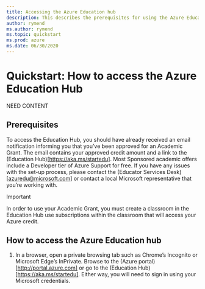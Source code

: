 ```yaml
---
title: Accessing the Azure Education hub
description: This describes the prerequisites for using the Azure Education hub.
author: rymend
ms.author: rymend
ms.topic: quickstart
ms.prod: azure
ms.date: 06/30/2020
---
```


# Quickstart: How to access the Azure Education Hub
NEED CONTENT

## Prerequisites
To access the Education Hub, you should have already received an email notification informing you that you’ve been approved for an Academic Grant. The email contains your approved credit amount and a link to the (Education Hub)[https://aka.ms/startedu]. Most Sponsored academic offers include a Developer tier of Azure Support for free. If you have any issues with the set-up process, please contact the
(Educator Services Desk)[azuredu@microsoft.com] or contact a local Microsoft representative that you’re working with.

> [!IMPORTANT] 
> In order to use your Academic Grant, you must create a classroom in the Education Hub use subscriptions within the classroom that will access your Azure credit.


## How to access the Azure Education hub
1. In a browser, open a private browsing tab such as Chrome’s Incognito or Microsoft Edge’s InPrivate. Browse to the (Azure portal)[http://portal.azure.com] or go to the (Education Hub)[https://aka.ms/startedu]. Either way, you will need to sign in using your Microsoft credentials.
<!-- IMAGE>
1. When prompted, enter your Microsoft Account email address and password.
Click **Sign In**.
> [!IMPORTANT]
> Confirm if you are signing-in with an Organizational/Work Account (like your institution’s @domain.edu) If so, select this option on the left-side of the window first. This will take you to a different log-in screen.
<!-- IMAGE>
1. Once signed in, you will be directed to the Azure Portal. To find the Education Hub, you
can search for ‘Education’ under the **All Services** menu, Search Bar at the top of the
Portal, or use the following link to open the Education Hub.
1. You should now see the Education Hub Get Started page.

## Next steps

> NEED CONTENT (education get started page??)
